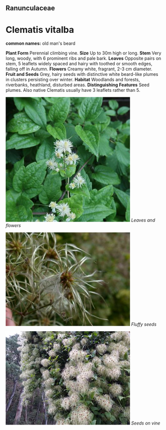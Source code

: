 ## Ranunculaceae
# Clematis vitalba
**common names:** old man's beard

**Plant Form** Perennial climbing vine. **Size** Up to 30m high or long. **Stem** Very long, woody, with 6 prominent ribs and pale bark. **Leaves** Opposite pairs on stem, 5 leaflets widely spaced and hairy with toothed or smooth edges, falling off in Autumn. **Flowers** Creamy white, fragrant, 2-3 cm diameter. **Fruit and Seeds** Grey, hairy seeds with distinctive white beard-like plumes in clusters persisting over winter. **Habitat** Woodlands and forests, riverbanks, heathland, disturbed areas. **Distinguishing Features** Seed plumes. Also native Clematis usually have 3 leaflets rather than 5.


![Leaves and flowers](103618_IMG_8192.jpg)
   *Leaves and flowers* 

![Fluffy seeds](18950_Clematis-vitalba16.jpg)
   *Fluffy seeds* 

![Seeds on vine](12429_20160325_093243.jpg)
   *Seeds on vine* 

